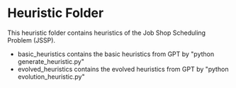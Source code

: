 # Heuristic Folder 
 
This heuristic folder contains heuristics of the Job Shop Scheduling Problem (JSSP). 

- basic_heuristics contains the basic heuristics from GPT by "python generate_heuristic.py"
- evolved_heuristics contains the evolved heuristics from GPT by "python evolution_heuristic.py"
